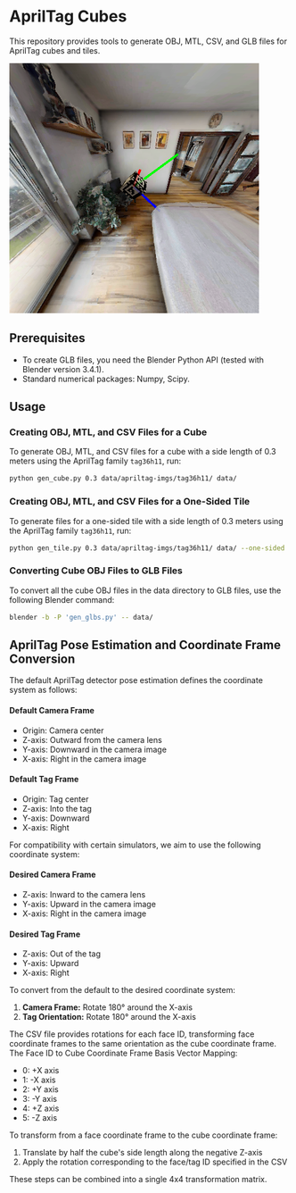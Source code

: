 # AprilTag Cubes

This repository provides tools to generate OBJ, MTL, CSV, and GLB files for AprilTag cubes and tiles. 

![Example](https://github.com/J0HNN7G/apriltag-cube/blob/main/assets/example.png?raw=true)

## Prerequisites

- To create GLB files, you need the Blender Python API (tested with Blender version 3.4.1).
- Standard numerical packages: Numpy, Scipy.

## Usage

### Creating OBJ, MTL, and CSV Files for a Cube

To generate OBJ, MTL, and CSV files for a cube with a side length of 0.3 meters using the AprilTag family `tag36h11`, run:

```bash
python gen_cube.py 0.3 data/apriltag-imgs/tag36h11/ data/
```

### Creating OBJ, MTL, and CSV Files for a One-Sided Tile

To generate files for a one-sided tile with a side length of 0.3 meters using the AprilTag family `tag36h11`, run:

```bash
python gen_tile.py 0.3 data/apriltag-imgs/tag36h11/ data/ --one-sided
```

### Converting Cube OBJ Files to GLB Files

To convert all the cube OBJ files in the data directory to GLB files, use the following Blender command:

```bash
blender -b -P 'gen_glbs.py' -- data/
```

## AprilTag Pose Estimation and Coordinate Frame Conversion

The default AprilTag detector pose estimation defines the coordinate system as follows:

#### Default Camera Frame
- Origin: Camera center
- Z-axis: Outward from the camera lens
- Y-axis: Downward in the camera image
- X-axis: Right in the camera image

#### Default Tag Frame
- Origin: Tag center
- Z-axis: Into the tag
- Y-axis: Downward
- X-axis: Right

For compatibility with certain simulators, we aim to use the following coordinate system:

#### Desired Camera Frame
- Z-axis: Inward to the camera lens
- Y-axis: Upward in the camera image
- X-axis: Right in the camera image

#### Desired Tag Frame
- Z-axis: Out of the tag
- Y-axis: Upward
- X-axis: Right

To convert from the default to the desired coordinate system:

1. **Camera Frame:** Rotate 180° around the X-axis
2. **Tag Orientation:** Rotate 180° around the X-axis

The CSV file provides rotations for each face ID, transforming face coordinate frames to the same orientation as the cube coordinate frame. The Face ID to Cube Coordinate Frame Basis Vector Mapping:
- 0: +X axis
- 1: -X axis
- 2: +Y axis
- 3: -Y axis
- 4: +Z axis
- 5: -Z axis

To transform from a face coordinate frame to the cube coordinate frame:

1. Translate by half the cube's side length along the negative Z-axis
2. Apply the rotation corresponding to the face/tag ID specified in the CSV

These steps can be combined into a single 4x4 transformation matrix.